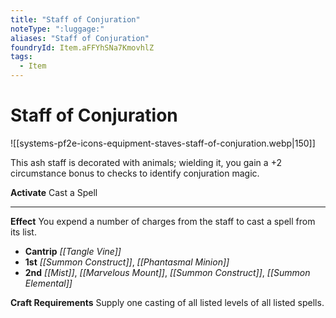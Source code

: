 ```yaml
---
title: "Staff of Conjuration"
noteType: ":luggage:"
aliases: "Staff of Conjuration"
foundryId: Item.aFFYhSNa7KmovhlZ
tags:
  - Item
---
```


# Staff of Conjuration
![[systems-pf2e-icons-equipment-staves-staff-of-conjuration.webp|150]]

This ash staff is decorated with animals; wielding it, you gain a +2 circumstance bonus to checks to identify conjuration magic.

**Activate** Cast a Spell

* * *

**Effect** You expend a number of charges from the staff to cast a spell from its list.

*   **Cantrip** _[[Tangle Vine]]_
*   **1st** _[[Summon Construct]]_, _[[Phantasmal Minion]]_
*   **2nd** _[[Mist]]_, _[[Marvelous Mount]]_, _[[Summon Construct]]_, _[[Summon Elemental]]_

**Craft Requirements** Supply one casting of all listed levels of all listed spells.
